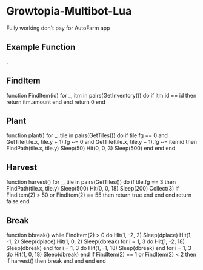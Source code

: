 # Growtopia-Multibot-Lua
Fully working don't pay for AutoFarm app

## Example Function
.
## FindItem
function FindItem(id)
    for _, itm in pairs(GetInventory()) do
        if itm.id == id then
            return itm.amount
        end
    end
    return 0
end

## Plant

function plant()
    for _, tile in pairs(GetTiles()) do
        if tile.fg == 0 and GetTile(tile.x, tile.y + 1).fg ~= 0 and GetTile(tile.x, tile.y + 1).fg ~= itemid then
            FindPath(tile.x, tile.y)
            Sleep(50)
            Hit(0, 0, 3)
            Sleep(500)
        end
    end
end

## Harvest

function harvest()
    for _, tile in pairs(GetTiles()) do
        if tile.fg == 3 then
            FindPath(tile.x, tile.y)
            Sleep(500)
            Hit(0, 0, 18)
            Sleep(200)
            Collect(3)
            if FindItem(2) > 50 or FindItem(2) == 55 then
                return true
            end
        end
    end
    return false
end


## Break

function bbreak()
    while FindItem(2) > 0 do
        Hit(1, -2, 2)
        Sleep(dplace)
        Hit(1, -1, 2)
        Sleep(dplace)
        Hit(1, 0, 2)
        Sleep(dbreak)
        for i = 1, 3 do
            Hit(1, -2, 18)
            Sleep(dbreak)
        end
        for i = 1, 3 do
            Hit(1, -1, 18)
            Sleep(dbreak)
        end
        for i = 1, 3 do
            Hit(1, 0, 18)
            Sleep(dbreak)
        end
        if FindItem(2) == 1 or FindItem(2) < 2 then
            if harvest() then
                break
            end
        end
    end
end


